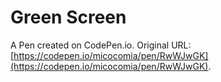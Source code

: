 # Green Screen

A Pen created on CodePen.io. Original URL: [https://codepen.io/micocomia/pen/RwWJwGK](https://codepen.io/micocomia/pen/RwWJwGK).


